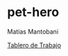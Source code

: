 # pet-hero
Matias Mantobani

<a href="https://trello.com/b/FT6UIft7/pet-hero">Tablero de Trabajo</a>

